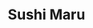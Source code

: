 ---
layout: place
title: Sushi Maru
permalink: /florida/brandon/sushi-maru.html
stateAbbr: FL
stateName: Florida
cityName: Brandon
seo:
  type: restaurant
  links: https://brandonsushimaru.com/
place_id: ChIJv8-wBmTOwogRvi5bHHuMaI8
photos:
  - name: >-
      places/ChIJv8-wBmTOwogRvi5bHHuMaI8/photos/AeeoHcIFo8iyN_oreraSh5ZDII9eeUBXD3FvZI68VAnCLICZ7zXae8h8eRP-8tXg1Uvvagqum0fdPeaTgH4zUpcirxPyl62NuDvPUFC5qykibN9orlbhnbJKRHbm1NGi2s2BJiK_3S4BrxEcZM80Q26MyRrDmUY3RAbwE5WXwjbR2Xmh0JIHYDZV24N2LrxIrp92tUbRGGijlibCpQfbTib6V2eQqssMgHkjZgVjHHerMex-048hiDFfS7jiaENtG3HT8Jwb6f6_-1wd9W1JvJDtWuexADlVBQOcOg5QHyzey0Wen0SQzOxreQz6BemBBLEWzGebp7XbRqDbs1yPoz3iCLn1ar93y6nBclzxkh_NIMg9P5f0_tHHZ78FOzqXu3-tzji9R14-6rfOFQgRLWxU642nhlCXxr1bfUSLaECFxN-Ks0AU
    widthPx: 4032
    heightPx: 2268
    authorAttributions:
      - displayName: Larry The Table Guy
        uri: https://maps.google.com/maps/contrib/115290468393597335385
        photoUri: >-
          https://lh3.googleusercontent.com/a-/ALV-UjU0Lp_sGxIpTOltxbo98C2ddSNCXz2sBSr6gELoEV6e0_YqZ8PKgg=s100-p-k-no-mo
    flagContentUri: >-
      https://www.google.com/local/imagery/report/?cb_client=maps_api_places.places_api&image_key=!1e10!2sCIHM0ogKEICAgID8vY_r_QE&hl=en-US
    googleMapsUri: >-
      https://www.google.com/maps/place//data=!3m4!1e2!3m2!1sCIHM0ogKEICAgID8vY_r_QE!2e10!4m2!3m1!1s0x88c2ce6406b0cfbf:0x8f688c7b1c5b2ebe
  - name: >-
      places/ChIJv8-wBmTOwogRvi5bHHuMaI8/photos/AeeoHcJY2mvkL2G1XMboHF2Nd5FQAP-63dzAoIZBVf0zq6uWbbNo-4iVUzrsaXC4Z6mYBcdRfvHs9t_66t2swmufO7RZX2UaABfcApsY_msh-6WynaLTjJIpw_rDWINE9rrHZOkmdsFxuSfjpBbyVcbfTOr-rX1eGUP2CU5u4gwwzsucx5CqbUEVxY1xAmR2o3HjQQSwyeJqd44sKhgujWf7dT3xI_7OoDoa-E70LhAHkbu5t6n7MBYsrASRxvIC-kyZi4uYdpdCbg-nMZCeKjUHn8lhLElCylmN5FPGVp01vVBkKziRcjZb1sPxUnEPoYRrYMMIDxpKzg2hgMXaqd2HwhtzFI2EWI060SWuyI5NtsXrJzEhZiI_dRCqWohHmm6Tn4K1MOAoEjh_gkQYCkntQHGW2WTFkPAGYah4fg23tPLm8w
    widthPx: 4032
    heightPx: 2570
    authorAttributions:
      - displayName: Ahmed Husmen
        uri: https://maps.google.com/maps/contrib/112142725502751579708
        photoUri: >-
          https://lh3.googleusercontent.com/a/ACg8ocIP5Y_viR-aYfYJjIsE7dWH8YWa-ZHCCWp6ErH3EuJfd1eq8A=s100-p-k-no-mo
    flagContentUri: >-
      https://www.google.com/local/imagery/report/?cb_client=maps_api_places.places_api&image_key=!1e10!2sCIHM0ogKEICAgICp_4-aGg&hl=en-US
    googleMapsUri: >-
      https://www.google.com/maps/place//data=!3m4!1e2!3m2!1sCIHM0ogKEICAgICp_4-aGg!2e10!4m2!3m1!1s0x88c2ce6406b0cfbf:0x8f688c7b1c5b2ebe
  - name: >-
      places/ChIJv8-wBmTOwogRvi5bHHuMaI8/photos/AeeoHcIg7j0Lk9yrVqabKuzIuhgQQvwShGAHlWRH7rs8ufVo5ymykNrL6AbdRFV4CHxEq0L6talxC6S8wnCZVQwwQD3EwVF9pn60keCuI87MmG_xYumawRbwmXUX9dy8up0dL14bCJVhj9DOw5PLrYOxvN_axjRwa7EaOpsyDXx1fWgBkHz_1Hr6-x7JsnlNNys3tYWKVjsKJWYY3dJpR2H7kwxoMmgQhz1i4JVsg2W5iwAOMfP_aEYT71LpKSsPD-SRabvnAusup1AeqBvZg7gu7SrbAF1h_kg0h8FkXT5xPl2ZP44QS8E40PCTEKmyRUHCKl6kBPPGR4iBwC8mlAitquQGjxaOuZDLa94Y4gCS39a7_YEv6UzGUXSM8-Yx4eUzGd3h5k2F50-A0vwOFhRnlPEMKS-8Si0sZSRgT4ZxQNGJeA
    widthPx: 3024
    heightPx: 4032
    authorAttributions:
      - displayName: Alexis PB
        uri: https://maps.google.com/maps/contrib/109014361043730503891
        photoUri: >-
          https://lh3.googleusercontent.com/a-/ALV-UjVAV2AuC5q0eO5YAvvmn0ILagyf5PV0Gb3VdNYgaPbX353THBc=s100-p-k-no-mo
    flagContentUri: >-
      https://www.google.com/local/imagery/report/?cb_client=maps_api_places.places_api&image_key=!1e10!2sCIHM0ogKEICAgMCgie7yFw&hl=en-US
    googleMapsUri: >-
      https://www.google.com/maps/place//data=!3m4!1e2!3m2!1sCIHM0ogKEICAgMCgie7yFw!2e10!4m2!3m1!1s0x88c2ce6406b0cfbf:0x8f688c7b1c5b2ebe
  - name: >-
      places/ChIJv8-wBmTOwogRvi5bHHuMaI8/photos/AeeoHcJGlVs0aOVrieUjWVfWU-aaiAvTvHsXZ0hQa_q1i-BJ_fA-7gOS4dQFAchcy1b_F0A4qD2XBSV8SHmyoJxYBW57amWyToY3M2LioLhzr7wgeAZo5UKy5HNRjmc67__VGxRlr1cvDBrzFTM4fjXwqhnLdXcaDzowGjSSXe5woOOU2825nnqSWsqqbeXtju6SAG4EjbGxkqEjaohKFOtq0cw9ju9-uFOQrYbs1ILDjebItt-1xPs8vta7cKVlpmW27seLQYHcGfXY_oQmmnS010SFF1p5HHHkc8i6-B_aWbeqeYNV-BuKBXrYHpLOoky29uB0wKC9WZxJ8kQM2hC-cKfzztYOA3L9_A22kFtmTXW_rTuvEQNimE7_RwBioY5Sroas82dQrBWMxsE23SNVZpmiiyZmXNOExmyPOpMTRiDcOkKS
    widthPx: 3024
    heightPx: 4032
    authorAttributions:
      - displayName: Alexis PB
        uri: https://maps.google.com/maps/contrib/109014361043730503891
        photoUri: >-
          https://lh3.googleusercontent.com/a-/ALV-UjVAV2AuC5q0eO5YAvvmn0ILagyf5PV0Gb3VdNYgaPbX353THBc=s100-p-k-no-mo
    flagContentUri: >-
      https://www.google.com/local/imagery/report/?cb_client=maps_api_places.places_api&image_key=!1e10!2sCIHM0ogKEICAgMCgie7ypwE&hl=en-US
    googleMapsUri: >-
      https://www.google.com/maps/place//data=!3m4!1e2!3m2!1sCIHM0ogKEICAgMCgie7ypwE!2e10!4m2!3m1!1s0x88c2ce6406b0cfbf:0x8f688c7b1c5b2ebe
  - name: >-
      places/ChIJv8-wBmTOwogRvi5bHHuMaI8/photos/AeeoHcIsPac-ZKKrO82hWdSQJDxOqOBi5AtaPOm5d0PH-Vq6fgsLM8xCTrKrOCr5Rpcf8GnsX4yaDN1mUMLKiLctKlQrV32sZK5inieuuhRRGfGowS1OSX9W7ttAlcCHDJMC-KMehsQrxGPovlZsQZJvDAR4mypwbw48cnaUuzqPeXDX2hrV7I2rdB0sF2DYSQtcPXv1DY88ABhNjCcWm9KOUnn-OaHP7ZcSO0iprjCIWAaFa4r9XlkjVCDQvjPLwW4Am_51l3i1L7TvZdbI6d72gf17QQdVwieyE3pLD4N9USwkNH3sy7-lHu2RMU75Q85m2CES6BAKDAd0uI_new30v4SLDDjuVzWAY5EZA5Emu_bepLBDM-5hKpFJbWM22eenq3ZXdpGSbaqXZyTWfEOJ6g901ISsglPGCNMctE9tJbYsOak
    widthPx: 4032
    heightPx: 2268
    authorAttributions:
      - displayName: Arjun Nechiyil
        uri: https://maps.google.com/maps/contrib/103044093206488034167
        photoUri: >-
          https://lh3.googleusercontent.com/a-/ALV-UjVv8JPh2TsVv9cArP8t9AJHkK6CtFBhTxlBUa-krqa1Vvx_jEaY=s100-p-k-no-mo
    flagContentUri: >-
      https://www.google.com/local/imagery/report/?cb_client=maps_api_places.places_api&image_key=!1e10!2sCIHM0ogKEICAgIDe-J-ssgE&hl=en-US
    googleMapsUri: >-
      https://www.google.com/maps/place//data=!3m4!1e2!3m2!1sCIHM0ogKEICAgIDe-J-ssgE!2e10!4m2!3m1!1s0x88c2ce6406b0cfbf:0x8f688c7b1c5b2ebe
  - name: >-
      places/ChIJv8-wBmTOwogRvi5bHHuMaI8/photos/AeeoHcJVAkarUZSTctMHjccHq8sRYqC1sE8uAYxuvB5WvV4CaFkGlx-NI_ZCoYrXyOc_VTfG1PRUNxAm9edauamtZuik9_2LxULHuYkMWZIi02nNNkdoOmii-j8-8r7Yh-YJCYIXWb3CU0H3JjE73X3oUR87ffKCxf0LfkbSZQguZkV9djnC9458CNRzDCWL8gYn_OXn2x079yQuc7EbVSalDS4oqiftFjZXeXTZFuIo-Z-Ralt-GRmjIqjAUhzTmq8sz4ih-GVYWo5icICw7rrDcaSaaiY2uZ3jWgNIS_onx8UCDJKv3YCiqC43LaZWtC9aq1CAd_FO1nfT0OvrbTnvofrA4MCrAibVNSPdAfObSzeyAQsN6NJfe0kGYXos0yXPK1YPAKhi2owgz_jmKiAxiYatiaK4_HjppjWZNKVY17jP9wc
    widthPx: 3024
    heightPx: 4032
    authorAttributions:
      - displayName: Mark Bergman
        uri: https://maps.google.com/maps/contrib/111643784953770200507
        photoUri: >-
          https://lh3.googleusercontent.com/a/ACg8ocLqDDE-8_No8CUzMaVDd_msQ5Z734MnAmZDWUJrS2FDDOrIWHw=s100-p-k-no-mo
    flagContentUri: >-
      https://www.google.com/local/imagery/report/?cb_client=maps_api_places.places_api&image_key=!1e10!2sCIHM0ogKEICAgICDtM2DiQE&hl=en-US
    googleMapsUri: >-
      https://www.google.com/maps/place//data=!3m4!1e2!3m2!1sCIHM0ogKEICAgICDtM2DiQE!2e10!4m2!3m1!1s0x88c2ce6406b0cfbf:0x8f688c7b1c5b2ebe
  - name: >-
      places/ChIJv8-wBmTOwogRvi5bHHuMaI8/photos/AeeoHcJgvxjbz2UEVPn67CDG321a2eHCmpdeflCRksrYYLNSz903evnmlCscSxpe7jGf-wjBa8Hs-AFABMiKznKNZ-2j4eh9SViQwWQMxYXavGMZ8X5mpw2yvl5JrAn8uLT8D7OM69X-zezZ8rixxn-vWF2UZe99jWzEo7-L5t7FFi1a9vTCPLhyOUnqfU7KbHBNk1bi5QkA02rOTsow4B5z0pptB1-V0cXnpujBpi3bTNkvPvyYUYSE7owKkU4ragCbWXZ54e180M05e-2MGlpIQlKyZejMR9sczCysjMECiYs6Trw-VCdEeJYMby1FmvstlNgc25sJ8l_GqunaC5ksqs3NfdeNz-InDczA112GS529xukdAA9Swovm22XrffYZUA9UOZjAo063eULYOBFzY6MUq2EGojpyGlg37Za01414bbSH
    widthPx: 3024
    heightPx: 4032
    authorAttributions:
      - displayName: Sarah zagardo
        uri: https://maps.google.com/maps/contrib/112723778869899265483
        photoUri: >-
          https://lh3.googleusercontent.com/a-/ALV-UjVVaIvHlsu8C8IQonNQa2H1beqcqKaslPlBYgz9QwxAiMVlbudt=s100-p-k-no-mo
    flagContentUri: >-
      https://www.google.com/local/imagery/report/?cb_client=maps_api_places.places_api&image_key=!1e10!2sCIHM0ogKEICAgID9uZjPjwE&hl=en-US
    googleMapsUri: >-
      https://www.google.com/maps/place//data=!3m4!1e2!3m2!1sCIHM0ogKEICAgID9uZjPjwE!2e10!4m2!3m1!1s0x88c2ce6406b0cfbf:0x8f688c7b1c5b2ebe
  - name: >-
      places/ChIJv8-wBmTOwogRvi5bHHuMaI8/photos/AeeoHcJN_qjM4pze3RJQepzo8hS_aXsU7AxKS_stta_W_ekUvjbvU72MsILCRNNXjdnjeAsyJ5RtpvPUiQ6qkohQnoP4XEpzSyDH7i_nhWIk-d8ZL-6nMCOwl64Mf3D0FXozGFFgsS81_NZIbgaAwZ2PEi6yLcNB_5kS8LHTzvHM91NhhIVxG4gUpZLBsam-Ti03xzUTk8d3RbHqJyp5NTpYPD5uV6HN2qXjKm1gybY3z7aVNiqDynAsLgBBFt9H14Wk_4FOnMRI0Rsi4p338D5Y4VrQjryvghYq1UhM_-ZEKJVcAbaUPwpe86WPAkOyVPP2PHqQ3yEP0zuGtUswRyhaQ_iLeSY62l-NB_fx40bPxy5emTctsWnR9fGIUHnKLapcAlj0XwNkB2QOuzO6j3ZXf0sdl9Zp5l_CYHMmCv2Xhj6qfRU
    widthPx: 4032
    heightPx: 2268
    authorAttributions:
      - displayName: Arjun Nechiyil
        uri: https://maps.google.com/maps/contrib/103044093206488034167
        photoUri: >-
          https://lh3.googleusercontent.com/a-/ALV-UjVv8JPh2TsVv9cArP8t9AJHkK6CtFBhTxlBUa-krqa1Vvx_jEaY=s100-p-k-no-mo
    flagContentUri: >-
      https://www.google.com/local/imagery/report/?cb_client=maps_api_places.places_api&image_key=!1e10!2sCIHM0ogKEICAgIDe-J-8xAE&hl=en-US
    googleMapsUri: >-
      https://www.google.com/maps/place//data=!3m4!1e2!3m2!1sCIHM0ogKEICAgIDe-J-8xAE!2e10!4m2!3m1!1s0x88c2ce6406b0cfbf:0x8f688c7b1c5b2ebe
  - name: >-
      places/ChIJv8-wBmTOwogRvi5bHHuMaI8/photos/AeeoHcJswTZC59kU2o7aTvFBJ8_dYCkI_c6-PCbsio4WFABGh7a8QDZZJlB1phxmPf_htCSNHFt612e6ZFr5TwXaF3TmtJst_YQ4RE9i80mqfa0zXjaGhjM-M6QRns9Z24jUu0CQoXqyyL56BG7yR-qUBxryrP1bcsIDkiqaofFnZ2OLuRb11rlhPC95XTpTsVxDaMICRJgsKgWAtzF3sSnDAzhWOQWLaTHkP6gy4H3C1P43_z0p7gaLtqV20Dr8fhRZ-6hv95QaQNnZa0fVkWlfiOZU1V3oGXxGxRO32-JSuKSedFVIBIVjjZV3ao1iDsH4EQEkzS3zVSPpONkEHM-biOfu8Cglyf21GoXYU1S9DSmRt45_H6VSZr_d-T5UO3H45nNktVx66UbJjUiVrpJ9qdGLpToQy8G7pEWei6m1l1onCMq7
    widthPx: 4032
    heightPx: 1816
    authorAttributions:
      - displayName: Susan Macbeth
        uri: https://maps.google.com/maps/contrib/109351338224323661606
        photoUri: >-
          https://lh3.googleusercontent.com/a-/ALV-UjVHLjOqlHbxjeOo3HSqAdnT221LCTLc8A4sbpzd-D1JmnTl389j=s100-p-k-no-mo
    flagContentUri: >-
      https://www.google.com/local/imagery/report/?cb_client=maps_api_places.places_api&image_key=!1e10!2sCIHM0ogKEICAgMDgnp27_wE&hl=en-US
    googleMapsUri: >-
      https://www.google.com/maps/place//data=!3m4!1e2!3m2!1sCIHM0ogKEICAgMDgnp27_wE!2e10!4m2!3m1!1s0x88c2ce6406b0cfbf:0x8f688c7b1c5b2ebe
  - name: >-
      places/ChIJv8-wBmTOwogRvi5bHHuMaI8/photos/AeeoHcJr4mdUKwGERFtLE6sYXDgK_XjQ6m8id7ys5quId-OsBic1bABgDbu6D3mmgo_a9Q-lI0ohe0Vx1A2MTQz84QQUx1TAL4aEEhmzC_FwycoDvDDIcyWIdeWZ_S9K7LRjoPPOgbxIIYE6ygL-Ho7ooIAlXhCylSmP4fuLOUfLVvS9tVmmXT3V84X1uLRKzWBe1vsZ_CDku0v50ebsExMOZ38QcbkVVJFtaE1Ey6QzQtoFFu363ixeFlhmBgq6z9UdBoSoAHwGkk7goePn4-M8YaRjOTxRaI7uMRuRhf6QPCyFmqAaXytyw8wFqxSSx3Jo9JFdAgV9x_f_2BiPcfmRhbaDqor4zTirtV0MWU_bhert6cW1tCLM3IY_tCc3IoLcnsnkU1mhWTh2herpQ-LIvgqjbu8iIub6ciFdX19rD3IzB_rI
    widthPx: 3716
    heightPx: 2581
    authorAttributions:
      - displayName: Ahmed Husmen
        uri: https://maps.google.com/maps/contrib/112142725502751579708
        photoUri: >-
          https://lh3.googleusercontent.com/a/ACg8ocIP5Y_viR-aYfYJjIsE7dWH8YWa-ZHCCWp6ErH3EuJfd1eq8A=s100-p-k-no-mo
    flagContentUri: >-
      https://www.google.com/local/imagery/report/?cb_client=maps_api_places.places_api&image_key=!1e10!2sCIHM0ogKEICAgIDpuIOngwE&hl=en-US
    googleMapsUri: >-
      https://www.google.com/maps/place//data=!3m4!1e2!3m2!1sCIHM0ogKEICAgIDpuIOngwE!2e10!4m2!3m1!1s0x88c2ce6406b0cfbf:0x8f688c7b1c5b2ebe
address: '2020 W Brandon Blvd #160, Brandon, FL 33511, USA'
street: '2020 W Brandon Blvd #160'
city: Brandon
state: FL
zip: '33511'
country: USA
neighborhood: Limona Improvement
latitude: '27.938471'
longitude: '-82.317916'
accessibility_options:
  wheelchairAccessibleParking: true
  wheelchairAccessibleEntrance: true
  wheelchairAccessibleRestroom: true
  wheelchairAccessibleSeating: true
business_status: OPERATIONAL
name: Sushi Maru
google_maps_links:
  directionsUri: >-
    https://www.google.com/maps/dir//''/data=!4m7!4m6!1m1!4e2!1m2!1m1!1s0x88c2ce6406b0cfbf:0x8f688c7b1c5b2ebe!3e0
  placeUri: https://maps.google.com/?cid=10333663805386206910
  writeAReviewUri: >-
    https://www.google.com/maps/place//data=!4m3!3m2!1s0x88c2ce6406b0cfbf:0x8f688c7b1c5b2ebe!12e1
  reviewsUri: >-
    https://www.google.com/maps/place//data=!4m4!3m3!1s0x88c2ce6406b0cfbf:0x8f688c7b1c5b2ebe!9m1!1b1
  photosUri: >-
    https://www.google.com/maps/place//data=!4m3!3m2!1s0x88c2ce6406b0cfbf:0x8f688c7b1c5b2ebe!10e5
primary_type: Japanese Restaurant
opening_hours:
  regular: null
  current: null
secondary_opening_hours:
  regular:
    weekdayDescriptions: null
    type: null
  current:
    weekdayDescriptions: null
    type: null
phone: (813) 657-6278
price_level: PRICE_LEVEL_MODERATE
price_range: null
rating: '4.6'
rating_count: 0
website: https://brandonsushimaru.com/
description: >-
  Discover Sushi Maru in Brandon, Florida$$$Sushi Maru in Brandon, FL, stands
  out as a stylish eatery nestled in a convenient strip mall, serving up
  inventive sushi rolls alongside a selection of Japanese and Korean favorites,
  including refreshing sake options. The spot emphasizes fresh ingredients and
  creative presentations that make dining here a memorable experience for those
  seeking quality Asian cuisine. With accessible features like
  wheelchair-friendly entrances and parking, it's an inclusive choice for a
  variety of diners looking for a relaxed meal. The menu highlights diverse
  dishes perfect for sharing, from flavorful rolls to hearty entrees, appealing
  to anyone exploring top sushi options in the area. Whether you're in the mood
  for a quick bite or a leisurely dinner, this location delivers a welcoming
  vibe that complements the vibrant flavors of authentic Asian fare.
generative_summary: >-
  Discover Sushi Maru in Brandon, Florida$$$Sushi Maru in Brandon, FL, stands
  out as a stylish eatery nestled in a convenient strip mall, serving up
  inventive sushi rolls alongside a selection of Japanese and Korean favorites,
  including refreshing sake options. The spot emphasizes fresh ingredients and
  creative presentations that make dining here a memorable experience for those
  seeking quality Asian cuisine. With accessible features like
  wheelchair-friendly entrances and parking, it's an inclusive choice for a
  variety of diners looking for a relaxed meal. The menu highlights diverse
  dishes perfect for sharing, from flavorful rolls to hearty entrees, appealing
  to anyone exploring top sushi options in the area. Whether you're in the mood
  for a quick bite or a leisurely dinner, this location delivers a welcoming
  vibe that complements the vibrant flavors of authentic Asian fare.
generative_disclosure: Summarized by AI using the Grok-3-Mini model.
reviews:
  - name: >-
      places/ChIJv8-wBmTOwogRvi5bHHuMaI8/reviews/ChdDSUhNMG9nS0VJQ0FnTURnbnZXQm93RRAB
    relativePublishTimeDescription: a month ago
    rating: 4
    text:
      text: >-
        Nice quiet atmosphere for dinner with easy listening music. I've been
        there several times throughout the years.  Our server was excellent and
        very attentive.  The sushi was fresh, but very average fair and not the
        highest quality.  Miso soup was ok without tofu and little flavor. Kirin
        ichiban beer was great in a frosty mug. They serve Korean food as well .
      languageCode: en
    originalText:
      text: >-
        Nice quiet atmosphere for dinner with easy listening music. I've been
        there several times throughout the years.  Our server was excellent and
        very attentive.  The sushi was fresh, but very average fair and not the
        highest quality.  Miso soup was ok without tofu and little flavor. Kirin
        ichiban beer was great in a frosty mug. They serve Korean food as well .
      languageCode: en
    authorAttribution:
      displayName: Susan Macbeth
      uri: https://www.google.com/maps/contrib/109351338224323661606/reviews
      photoUri: >-
        https://lh3.googleusercontent.com/a-/ALV-UjVHLjOqlHbxjeOo3HSqAdnT221LCTLc8A4sbpzd-D1JmnTl389j=s128-c0x00000000-cc-rp-mo-ba6
    publishTime: '2025-02-25T20:10:42.795107Z'
    flagContentUri: >-
      https://www.google.com/local/review/rap/report?postId=ChdDSUhNMG9nS0VJQ0FnTURnbnZXQm93RRAB&d=17924085&t=1
    googleMapsUri: >-
      https://www.google.com/maps/reviews/data=!4m6!14m5!1m4!2m3!1sChdDSUhNMG9nS0VJQ0FnTURnbnZXQm93RRAB!2m1!1s0x88c2ce6406b0cfbf:0x8f688c7b1c5b2ebe
  - name: >-
      places/ChIJv8-wBmTOwogRvi5bHHuMaI8/reviews/ChZDSUhNMG9nS0VJQ0FnTUNnaWU3eVJ3EAE
    relativePublishTimeDescription: a month ago
    rating: 5
    text:
      text: >-
        Everything was delicious, we ordered the traditional rolls to share,
        Tampa, Mexican, Alaskan, Jphilly and avocado Tuna, chk & shrimp fried
        rice, gyonza, and a bento box with teriyaki salmon. Everybody agreed
        that they were on point. Drink menu is a bit limited and I wish the QR
        code to see the menu had pictures specially of the diner options, is
        hard to order guessing how it will look.

        But other than that we will be back.
      languageCode: en
    originalText:
      text: >-
        Everything was delicious, we ordered the traditional rolls to share,
        Tampa, Mexican, Alaskan, Jphilly and avocado Tuna, chk & shrimp fried
        rice, gyonza, and a bento box with teriyaki salmon. Everybody agreed
        that they were on point. Drink menu is a bit limited and I wish the QR
        code to see the menu had pictures specially of the diner options, is
        hard to order guessing how it will look.

        But other than that we will be back.
      languageCode: en
    authorAttribution:
      displayName: Alexis PB
      uri: https://www.google.com/maps/contrib/109014361043730503891/reviews
      photoUri: >-
        https://lh3.googleusercontent.com/a-/ALV-UjVAV2AuC5q0eO5YAvvmn0ILagyf5PV0Gb3VdNYgaPbX353THBc=s128-c0x00000000-cc-rp-mo-ba4
    publishTime: '2025-02-18T12:41:49.498213Z'
    flagContentUri: >-
      https://www.google.com/local/review/rap/report?postId=ChZDSUhNMG9nS0VJQ0FnTUNnaWU3eVJ3EAE&d=17924085&t=1
    googleMapsUri: >-
      https://www.google.com/maps/reviews/data=!4m6!14m5!1m4!2m3!1sChZDSUhNMG9nS0VJQ0FnTUNnaWU3eVJ3EAE!2m1!1s0x88c2ce6406b0cfbf:0x8f688c7b1c5b2ebe
  - name: >-
      places/ChIJv8-wBmTOwogRvi5bHHuMaI8/reviews/ChdDSUhNMG9nS0VJQ0FnSURCNGFybXp3RRAB
    relativePublishTimeDescription: 2 weeks ago
    rating: 4
    text:
      text: >-
        Thoroughly enjoy coming here. It's one of my favorites. The rolls are
        always exquisitely prepared and delicious with the freshest of
        ingredients.  I highly recommend this as a go-to. Don't take my word for
        it. Give it a try for yourself; you won't be disappointed.
      languageCode: en
    originalText:
      text: >-
        Thoroughly enjoy coming here. It's one of my favorites. The rolls are
        always exquisitely prepared and delicious with the freshest of
        ingredients.  I highly recommend this as a go-to. Don't take my word for
        it. Give it a try for yourself; you won't be disappointed.
      languageCode: en
    authorAttribution:
      displayName: George Grandstaff
      uri: https://www.google.com/maps/contrib/117092424766199680390/reviews
      photoUri: >-
        https://lh3.googleusercontent.com/a-/ALV-UjX2Yeh25oudAnV6PwaUxB-VwIwN08x_prB6ZQY6E1Agy_NNxBOpsg=s128-c0x00000000-cc-rp-mo-ba4
    publishTime: '2025-03-29T22:10:22.858782Z'
    flagContentUri: >-
      https://www.google.com/local/review/rap/report?postId=ChdDSUhNMG9nS0VJQ0FnSURCNGFybXp3RRAB&d=17924085&t=1
    googleMapsUri: >-
      https://www.google.com/maps/reviews/data=!4m6!14m5!1m4!2m3!1sChdDSUhNMG9nS0VJQ0FnSURCNGFybXp3RRAB!2m1!1s0x88c2ce6406b0cfbf:0x8f688c7b1c5b2ebe
  - name: >-
      places/ChIJv8-wBmTOwogRvi5bHHuMaI8/reviews/ChZDSUhNMG9nS0VJQ0FnTUR3aDg2bmZREAE
    relativePublishTimeDescription: 2 weeks ago
    rating: 5
    text:
      text: >-
        Great sushi taste amazing with great customer service however I have
        been going the past couple of years and got crazy food poisoning a few
        times so I do have to question the health safety precautions or tuna
        specifically
      languageCode: en
    originalText:
      text: >-
        Great sushi taste amazing with great customer service however I have
        been going the past couple of years and got crazy food poisoning a few
        times so I do have to question the health safety precautions or tuna
        specifically
      languageCode: en
    authorAttribution:
      displayName: Phoenix Deleon
      uri: https://www.google.com/maps/contrib/115880497495040158429/reviews
      photoUri: >-
        https://lh3.googleusercontent.com/a/ACg8ocJSrdZAHDm1UMR5GH7qq81gqA6D4PlrMgKOeY0tdsUiH6MPPA=s128-c0x00000000-cc-rp-mo
    publishTime: '2025-03-28T15:50:21.572814Z'
    flagContentUri: >-
      https://www.google.com/local/review/rap/report?postId=ChZDSUhNMG9nS0VJQ0FnTUR3aDg2bmZREAE&d=17924085&t=1
    googleMapsUri: >-
      https://www.google.com/maps/reviews/data=!4m6!14m5!1m4!2m3!1sChZDSUhNMG9nS0VJQ0FnTUR3aDg2bmZREAE!2m1!1s0x88c2ce6406b0cfbf:0x8f688c7b1c5b2ebe
  - name: >-
      places/ChIJv8-wBmTOwogRvi5bHHuMaI8/reviews/ChdDSUhNMG9nS0VJQ0FnSUMtcTZQdG9RRRAB
    relativePublishTimeDescription: 2 years ago
    rating: 5
    text:
      text: >-
        The prices are a bit steep but the food is really, really good! We had
        with them last night 3 of the best sushi rolls me and my husband ever
        had and we are people that eat lots of sushi! The server was super nice
        and sweet. Food came out unexpectedly fast and pretty, you can actually
        see the care with wich the rols are being assembled and sliced.
      languageCode: en
    originalText:
      text: >-
        The prices are a bit steep but the food is really, really good! We had
        with them last night 3 of the best sushi rolls me and my husband ever
        had and we are people that eat lots of sushi! The server was super nice
        and sweet. Food came out unexpectedly fast and pretty, you can actually
        see the care with wich the rols are being assembled and sliced.
      languageCode: en
    authorAttribution:
      displayName: Roxana Lewis
      uri: https://www.google.com/maps/contrib/106870553675169042742/reviews
      photoUri: >-
        https://lh3.googleusercontent.com/a-/ALV-UjU4icnIlnIIyfizdesWYh6WVDoPngH-xocQEiGuUc-ZT-qbzEh0PA=s128-c0x00000000-cc-rp-mo-ba5
    publishTime: '2022-11-13T22:43:36.556318Z'
    flagContentUri: >-
      https://www.google.com/local/review/rap/report?postId=ChdDSUhNMG9nS0VJQ0FnSUMtcTZQdG9RRRAB&d=17924085&t=1
    googleMapsUri: >-
      https://www.google.com/maps/reviews/data=!4m6!14m5!1m4!2m3!1sChdDSUhNMG9nS0VJQ0FnSUMtcTZQdG9RRRAB!2m1!1s0x88c2ce6406b0cfbf:0x8f688c7b1c5b2ebe
review_summary: >-
  Insights from Recent Feedback$$$Visitors often rave about the fresh and
  well-prepared sushi rolls that bring a burst of flavor to every meal, making
  it a solid pick for anyone hunting for reliable sushi spots nearby. Service
  stands out as friendly and attentive, helping to create a comfortable
  atmosphere that enhances the overall dining experience. While most agree the
  food hits the mark with its quality ingredients and variety, a few mentions of
  occasional inconsistencies remind us that even great places can have off days.
  Overall, it's a go-to for groups or families wanting to enjoy a mix of
  Japanese and Korean dishes without the hassle. If you're on the hunt for tasty
  sushi in the area, this spot generally delivers a satisfying visit that's
  worth trying out.
review_disclosure: Summarized by AI using the Grok-3-Mini model.
parking_options:
  freeParkingLot: true
  freeStreetParking: true
  paidStreetParking: false
  valetParking: false
payment_options:
  acceptsCreditCards: true
  acceptsDebitCards: true
  acceptsCashOnly: false
  acceptsNfc: true
allow_dogs: null
curbside_pickup: null
delivery: true
dine_in: true
good_for_children: true
good_for_groups: true
good_for_sports: false
live_music: false
menu_for_children: true
outdoor_seating: false
reservable: true
restroom: true
serves_beer: true
serves_breakfast: false
serves_brunch: false
serves_cocktails: true
serves_coffee: null
serves_dinner: true
serves_dessert: true
serves_lunch: true
serves_vegetarian_food: true
serves_wine: true
takeout: true
update_category: pro
places_description: >-
  Chic spot in a strip mall with clever sushi rolls & other Japanese & Korean
  fare, plus sake flights.

---